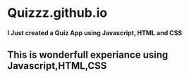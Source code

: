 # Quizzz.github.io
#### I Just created a Quiz App using Javascript, HTML and CSS
## This is wonderfull experiance using Javascript,HTML,CSS

